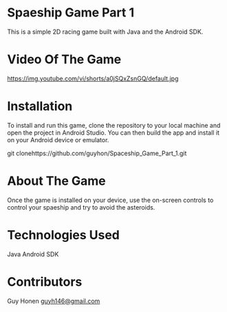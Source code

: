 # Spaeship Game Part 1
  This is a simple 2D racing game built with Java and the Android SDK.
  

# Video Of The Game
  https://img.youtube.com/vi/shorts/a0jSQxZsnGQ/default.jpg  
  

# Installation
  To install and run this game, clone the repository to your local machine and open the project in Android Studio. You can then build the app and install it on your      Android device or emulator.

  git clonehttps://github.com/guyhon/Spaceship_Game_Part_1.git

# About The Game
  Once the game is installed on your device,  use the on-screen controls to control your spaeship and try to avoid the asteroids. 

# Technologies Used
  Java
  Android SDK

# Contributors
  Guy Honen guyh146@gmail.com
